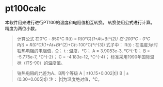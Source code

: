 # pt100calc

本软件用来进行进行PT100的温度和电阻值相互转换。
转换使用公式进行计算。精度为两位小数。
>计算公式
>在0℃ - 850℃
>R(t) = R(0℃)*(1+A*t+B*t^(2))
>在-200℃ - 0℃
>R(t) = R(0℃)*(1+A*t+B*t^(2)+C(t-100℃)*t^(3))
>式子中：
>R(t) : 在温度为t时铂热电阻的电阻值，Ω；
>t    : 温度，℃；
>A = 3.9083e-3,  ℃^(-1)；
>B = -5.775e-7,  ℃^(-2)；
>C = -4.183e-12, ℃^(-4)；
>标准采用1990年国际温标（ITS-90）的温度值。

>铂热电阻的允差为A、B两个等级
>A      |		±(0.15+0.002|t|)
>B      |		±(0.30+0.005|t|)
>注：
>	|t|为温度绝对值，℃。


